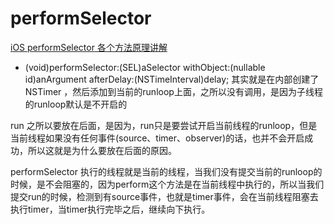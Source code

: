 # performSelector

[iOS performSelector 各个方法原理讲解](https://www.jianshu.com/p/1cb1d33208ba)

- (void)performSelector:(SEL)aSelector withObject:(nullable id)anArgument afterDelay:(NSTimeInterval)delay; 其实就是在内部创建了 NSTimer ，然后添加到当前的runloop上面，之所以没有调用，是因为子线程的runloop默认是不开启的

run 之所以要放在后面，是因为，run只是要尝试开启当前线程的runloop，但是当前线程如果没有任何事件(source、timer、observer)的话，也并不会开启成功，所以这就是为什么要放在后面的原因。

performSelector 执行的线程就是当前的线程，当我们没有提交当前的runloop的时候，是不会阻塞的，因为perform这个方法是在当前线程中执行的，所以当我们提交run的时候，检测到有source事件，也就是timer事件，会在当前线程阻塞去执行timer，当timer执行完毕之后，继续向下执行。